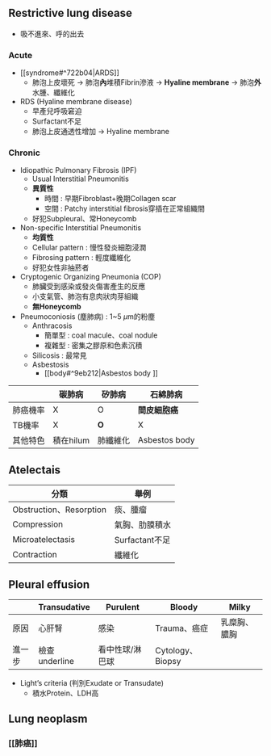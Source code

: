 ## Restrictive lung disease
- 吸不進來、呼的出去
### Acute
- [[syndrome#^722b04|ARDS]]
	- 肺泡上皮壞死 -> 肺泡**內**堆積Fibrin滲液 -> **Hyaline membrane** -> 肺泡**外**水腫、纖維化
- RDS (Hyaline membrane disease)
	- 早產兒呼吸窘迫
	- Surfactant不足
	- 肺泡上皮通透性增加 -> Hyaline membrane
### Chronic
- Idiopathic Pulmonary Fibrosis (IPF)
	- Usual Interstitial Pneumonitis
	- **異質性**
		- 時間 : 早期Fibroblast+晚期Collagen scar
		- 空間 : Patchy interstitial fibrosis穿插在正常組織間
	- 好犯Subpleural、常Honeycomb
- Non-specific Interstitial Pneumonitis
	- **均質性**
	- Cellular pattern : 慢性發炎細胞浸潤
	- Fibrosing pattern : 輕度纖維化
	- 好犯女性非抽菸者
- Cryptogenic Organizing Pneumonia (COP)
	- 肺臟受到感染或發炎傷害產生的反應
	- 小支氣管、肺泡有息肉狀肉芽組織
	- **無Honeycomb**
- Pneumoconiosis (塵肺病) : 1~5 $\mu$m的粉塵
	- Anthracosis
		- 簡單型 : coal macule、coal nodule
		- 複雜型 : 密集之膠原和色素沉積
	- Silicosis : 最常見
	- Asbestosis
		- [[body#^9eb212|Asbestos body ]]

|          | 碳肺病    | 矽肺病   | 石綿肺病      |
|----------|-----------|----------|---------------|
| 肺癌機率 | X         | O        | **間皮細胞癌**    |
| TB機率   | X         | **O**        | X             |
| 其他特色 | 積在hilum | 肺纖維化 | Asbestos body |
## Atelectais
| 分類                    | 舉例           |
|-------------------------|----------------|
| Obstruction、Resorption | 痰、腫瘤       |
| Compression             | 氣胸、肋膜積水 |
| Microatelectasis        | Surfactant不足 |
| Contraction             | 纖維化         |
## Pleural effusion
|        | Transudative  | Purulent        | Bloody           | Milky        |
|--------|---------------|-----------------|------------------|--------------|
| 原因   | 心肝腎        | 感染            | Trauma、癌症     | 乳糜胸、膿胸 |
| 進一步 | 檢查underline | 看中性球/淋巴球 | Cytology、Biopsy |              |
- Light’s criteria (判別Exudate or Transudate)
	- 積水Protein、LDH高
## Lung neoplasm
### [[肺癌]]